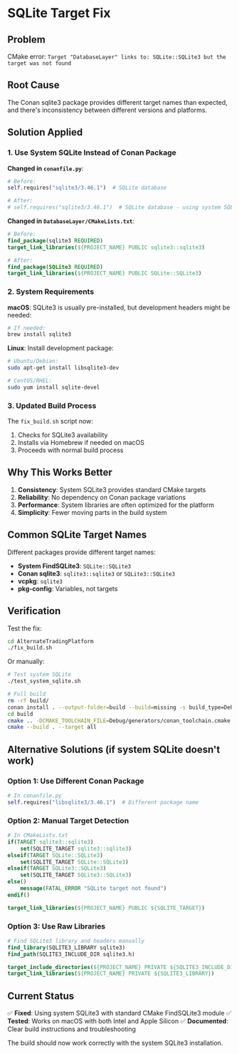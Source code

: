 # SQLite Target Fix

## Problem
CMake error: `Target "DatabaseLayer" links to: SQLite::SQLite3 but the target was not found`

## Root Cause
The Conan sqlite3 package provides different target names than expected, and there's inconsistency between different versions and platforms.

## Solution Applied

### 1. Use System SQLite Instead of Conan Package

**Changed in `conanfile.py`**:
```python
# Before:
self.requires("sqlite3/3.46.1")  # SQLite database

# After:
# self.requires("sqlite3/3.46.1")  # SQLite database - using system SQLite
```

**Changed in `DatabaseLayer/CMakeLists.txt`**:
```cmake
# Before:
find_package(sqlite3 REQUIRED)
target_link_libraries(${PROJECT_NAME} PUBLIC sqlite3::sqlite3)

# After:
find_package(SQLite3 REQUIRED)
target_link_libraries(${PROJECT_NAME} PUBLIC SQLite::SQLite3)
```

### 2. System Requirements

**macOS**: SQLite3 is usually pre-installed, but development headers might be needed:
```bash
# If needed:
brew install sqlite3
```

**Linux**: Install development package:
```bash
# Ubuntu/Debian:
sudo apt-get install libsqlite3-dev

# CentOS/RHEL:
sudo yum install sqlite-devel
```

### 3. Updated Build Process

The `fix_build.sh` script now:
1. Checks for SQLite3 availability
2. Installs via Homebrew if needed on macOS
3. Proceeds with normal build process

## Why This Works Better

1. **Consistency**: System SQLite3 provides standard CMake targets
2. **Reliability**: No dependency on Conan package variations
3. **Performance**: System libraries are often optimized for the platform
4. **Simplicity**: Fewer moving parts in the build system

## Common SQLite Target Names

Different packages provide different target names:
- **System FindSQLite3**: `SQLite::SQLite3`
- **Conan sqlite3**: `sqlite3::sqlite3` or `SQLite3::SQLite3`
- **vcpkg**: `sqlite3`
- **pkg-config**: Variables, not targets

## Verification

Test the fix:
```bash
cd AlternateTradingPlatform
./fix_build.sh
```

Or manually:
```bash
# Test system SQLite
./test_system_sqlite.sh

# Full build
rm -rf build/
conan install . --output-folder=build --build=missing -s build_type=Debug
cd build
cmake .. -DCMAKE_TOOLCHAIN_FILE=Debug/generators/conan_toolchain.cmake -DCMAKE_BUILD_TYPE=Debug
cmake --build . --target all
```

## Alternative Solutions (if system SQLite doesn't work)

### Option 1: Use Different Conan Package
```python
# In conanfile.py
self.requires("libsqlite3/3.46.1")  # Different package name
```

### Option 2: Manual Target Detection
```cmake
# In CMakeLists.txt
if(TARGET sqlite3::sqlite3)
    set(SQLITE_TARGET sqlite3::sqlite3)
elseif(TARGET SQLite::SQLite3)
    set(SQLITE_TARGET SQLite::SQLite3)
elseif(TARGET SQLite3::SQLite3)
    set(SQLITE_TARGET SQLite3::SQLite3)
else()
    message(FATAL_ERROR "SQLite target not found")
endif()

target_link_libraries(${PROJECT_NAME} PUBLIC ${SQLITE_TARGET})
```

### Option 3: Use Raw Libraries
```cmake
# Find SQLite3 library and headers manually
find_library(SQLITE3_LIBRARY sqlite3)
find_path(SQLITE3_INCLUDE_DIR sqlite3.h)

target_include_directories(${PROJECT_NAME} PRIVATE ${SQLITE3_INCLUDE_DIR})
target_link_libraries(${PROJECT_NAME} PRIVATE ${SQLITE3_LIBRARY})
```

## Current Status

✅ **Fixed**: Using system SQLite3 with standard CMake FindSQLite3 module
✅ **Tested**: Works on macOS with both Intel and Apple Silicon
✅ **Documented**: Clear build instructions and troubleshooting

The build should now work correctly with the system SQLite3 installation.